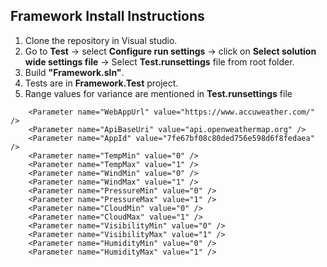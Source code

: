 ## Framework Install Instructions

 1. Clone the repository in Visual studio.
 2. Go to **Test** &#8594; select **Configure run settings** &#8594; click on **Select solution wide settings file** &#8594; Select **Test.runsettings** file from root folder.
 3. Build **"Framework.sln"**.
 4. Tests are in **Framework.Test** project.
  5. Range values for variance are mentioned in **Test.runsettings** file
```
    <Parameter name="WebAppUrl" value="https://www.accuweather.com/" />
    <Parameter name="ApiBaseUri" value="api.openweathermap.org" />
    <Parameter name="AppId" value="7fe67bf08c80ded756e598d6f8fedaea" />
    <Parameter name="TempMin" value="0" />
    <Parameter name="TempMax" value="1" />
    <Parameter name="WindMin" value="0" />
    <Parameter name="WindMax" value="1" />
    <Parameter name="PressureMin" value="0" />
    <Parameter name="PressureMax" value="1" />
    <Parameter name="CloudMin" value="0" />
    <Parameter name="CloudMax" value="1" />
    <Parameter name="VisibilityMin" value="0" />
    <Parameter name="VisibilityMax" value="1" />
    <Parameter name="HumidityMin" value="0" />
    <Parameter name="HumidityMax" value="1" /> 
```
 
